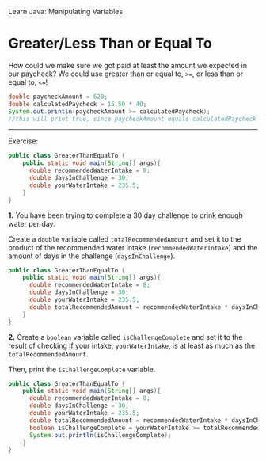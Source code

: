 Learn Java: Manipulating Variables
# Greater/Less Than or Equal To

How could we make sure we got paid at least the amount we expected in our paycheck? We could use greater than or equal to, `>=`, or less than or equal to, `<=`!

```java
double paycheckAmount = 620;
double calculatedPaycheck = 15.50 * 40;
System.out.println(paycheckAmount >= calculatedPaycheck);
//this will print true, since paycheckAmount equals calculatedPaycheck
```

---

Exercise:

```java
public class GreaterThanEqualTo {
  	public static void main(String[] args){
      double recommendedWaterIntake = 8;
      double daysInChallenge = 30;
      double yourWaterIntake = 235.5;
    }       
}
```

**1.** You have been trying to complete a 30 day challenge to drink enough water per day.

Create a `double` variable called `totalRecommendedAmount` and set it to the product of the recommended water intake (`recommendedWaterIntake`) and the amount of days in the challenge (`daysInChallenge`).

```java
public class GreaterThanEqualTo {
  	public static void main(String[] args){
      double recommendedWaterIntake = 8;
      double daysInChallenge = 30;
      double yourWaterIntake = 235.5;
      double totalRecommendedAmount = recommendedWaterIntake * daysInChallenge;
    }       
}
```

**2.** Create a `boolean` variable called `isChallengeComplete` and set it to the result of checking if your intake, `yourWaterIntake`, is at least as much as the `totalRecommendedAmount`.

Then, print the `isChallengeComplete` variable.

```java
public class GreaterThanEqualTo {
  	public static void main(String[] args){
      double recommendedWaterIntake = 8;
      double daysInChallenge = 30;
      double yourWaterIntake = 235.5;
      double totalRecommendedAmount = recommendedWaterIntake * daysInChallenge;
      boolean isChallengeComplete = yourWaterIntake >= totalRecommendedAmount;
      System.out.println(isChallengeComplete);
    }       
}
```